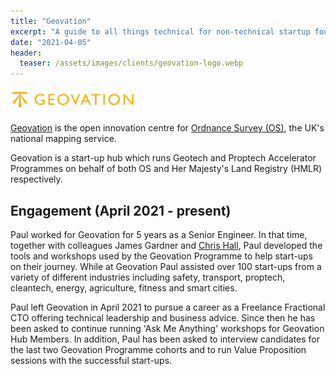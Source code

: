 ```yaml
---
title: "Geovation"
excerpt: "A guide to all things technical for non-technical startup founders"
date: "2021-04-05"
header:
  teaser: /assets/images/clients/geovation-logo.webp
---
```


![Geovation logo](/assets/images/clients/geovation-logo.webp?raw=true)

[Geovation](https://geovation.uk/) is the open innovation centre for [Ordnance Survey (OS)](https://www.ordnancesurvey.co.uk/), the UK's national mapping service.

Geovation is a start-up hub which runs Geotech and Proptech Accelerator Programmes on behalf of both OS and Her Majesty's Land Registry (HMLR) respectively.

## Engagement (April 2021 - present)

Paul worked for Geovation for 5 years as a Senior Engineer. In that time, together with colleagues James Gardner and [Chris Hall](https://www.linkedin.com/in/chrisdhall), Paul developed the tools and workshops used by the Geovation Programme to help start-ups on their journey. While at Geovation Paul assisted over 100 start-ups from a variety of different industries including safety, transport, proptech, cleantech, energy, agriculture, fitness and smart cities.

Paul left Geovation in April 2021 to pursue a career as a Freelance Fractional CTO offering technical leadership and business advice. Since then he has been asked to continue running 'Ask Me Anything' workshops for Geovation Hub Members. In addition, Paul has been asked to interview candidates for the last two Geovation Programme cohorts and to run Value Proposition sessions with the successful start-ups.